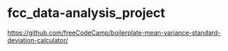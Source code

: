 # fcc_data-analysis_project
https://github.com/freeCodeCamp/boilerplate-mean-variance-standard-deviation-calculator/
